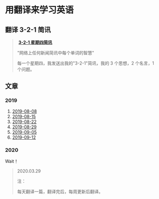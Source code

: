 # 用翻译来学习英语

## 翻译 3-2-1 简讯

>
>
>​                                                                             **[3-2-1 星期四简讯](https://jamesclear.com/3-2-1)**
>
>"网络上任何新闻简讯中每个单词的智慧"
>
>  每一个星期四，我发送出我的"3-2-1"简讯，我的 3 个思想，2 个名言，1 个问题。     

## 文章

### 2019

1.  [2019-08-08](doc/2019-08-08.md)
2. [2019-08-15](doc/2019-08-15.md)
3.  [2019-08-22](doc/2019-08-22.md)
4.  [2019-08-29](doc/2019-08-29.md)
5.  [2019-09-05](doc/2019-09-05.md)
6.  [2019-09-12](doc/2019-09-12.md)

### 2020

   Wait！

> 2020.03.29 
>
> 注：
>
> 每天翻译一篇，翻译完后，每周更新后翻译。